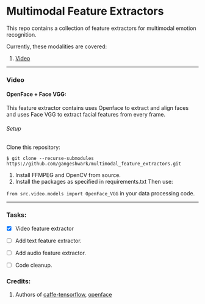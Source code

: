 # Multimodal Feature Extractors

This repo contains a collection of feature extractors for multimodal emotion recognition.

Currently, these modalities are covered:
1. [Video](#video)


---

### Video
#### OpenFace + Face VGG:
This feature extractor contains uses Openface to extract and align faces and uses Face VGG to extract facial features from every frame.

###### Setup

Clone this repository:

`$ git clone --recurse-submodules https://github.com/gangeshwark/multimodal_feature_extractors.git`

1. Install FFMPEG and OpenCV from source.
2. Install the packages as specified in requirements.txt
Then use:

`from src.video.models import OpenFace_VGG` in your data processing code.

---


### Tasks:
- [x] Video feature extractor
- [ ] Add text feature extractor.
- [ ] Add audio feature extractor.
- [ ] Code cleanup.


### Credits:
1. Authors of [caffe-tensorflow](https://github.com/ethereon/caffe-tensorflow), [openface](https://github.com/cmusatyalab/openface)